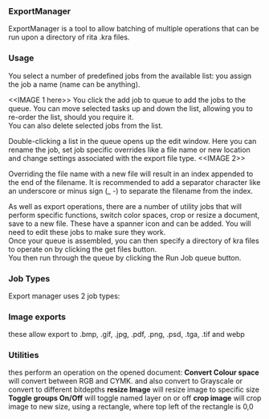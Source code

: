 ### ExportManager

ExportManager is a tool to allow batching of multiple operations that can be run upon a directory of rita .kra files.

### Usage

You select a number of predefined jobs from the available list: you assign the job a name (name can be anything).

<<IMAGE 1 here>>
You click the add job to queue to add the jobs to the queue. You can move selected tasks up and down the list, allowing you to re-order the list, should you require it.  
You can also delete selected jobs from the list.  
  
Double-clicking a list in the queue opens up the edit window. Here you can rename the job, set job specific overrides like a file name or new location and change settings associated with the export file type.
<<IMAGE 2>>


Overriding the file name with a new file will result in an index appended to the end of the filename. It is recommended to add a separator character like an underscore or minus sign (_ -) to separate the filename from the index.

As well as export operations, there are a number of utility jobs that will perform specific functions, switch color spaces, crop or resize a document, save to a new file. These have a spanner icon and can be added. You will need to edit these jobs to make sure they work.  
Once your queue is assembled, you can then specify a directory of kra files to operate on by clicking the get files button.  
You then run through the queue by clicking the Run Job queue button.

### Job Types
Export manager uses 2 job types:
### Image exports
these allow export to  .bmp, .gif, .jpg, .pdf, .png, .psd, .tga, .tif and webp
### Utilities
thes perform an operation on the opened document:
**Convert Colour space**
will convert between RGB and CYMK. and also convert to Grayscale  or convert to different bitdepths
**resize Image**
will resize image to specific size
**Toggle groups On/Off**
will toggle named layer on or off
**crop image**
will crop image to new size, using a rectangle, where top left of the rectangle is 0,0

